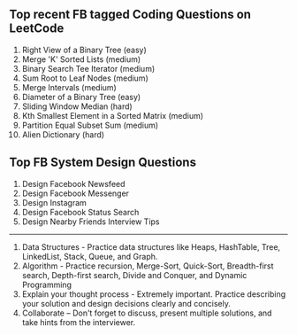 Top recent FB tagged Coding Questions on LeetCode
----
1. Right View of a Binary Tree (easy)
2. Merge 'K' Sorted Lists (medium)
3. Binary Search Tee Iterator (medium)
4. Sum Root to Leaf Nodes (medium)
5. Merge Intervals (medium)
6. Diameter of a Binary Tree (easy)
7. Sliding Window Median (hard)
8. Kth Smallest Element in a Sorted Matrix (medium)
9. Partition Equal Subset Sum (medium)
10. Alien Dictionary (hard)

Top FB System Design Questions
----
1. Design Facebook Newsfeed
2. Design Facebook Messenger
3. Design Instagram
4. Design Facebook Status Search
5. Design Nearby Friends
   Interview Tips
----

1) Data Structures - Practice data structures like Heaps, HashTable, Tree, LinkedList, Stack, Queue, and Graph.
2) Algorithm - Practice recursion, Merge-Sort, Quick-Sort, Breadth-first search, Depth-first search, Divide and Conquer, and Dynamic Programming
3) Explain your thought process - Extremely important. Practice describing your solution and design decisions clearly and concisely.
4) Collaborate – Don't forget to discuss, present multiple solutions, and take hints from the interviewer.